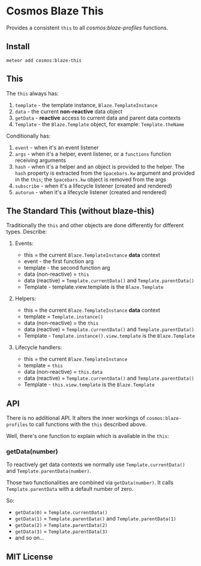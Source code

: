# Cosmos Blaze This

Provides a consistent `this` to all *cosmos:blaze-profiles* functions.

## Install

```
meteor add cosmos:blaze-this
```

## This

The `this` always has:

1. `template` - the template instance, `Blaze.TemplateInstance`
2. `data` - the current **non-reactive** data object
3. `getData` - **reactive** access to current data and parent data contexts
4. `Template` - the `Blaze.Template` object, for example: `Template.theName`

Conditionally has:

1. `event` - when it's an event listener
2. `args` - when it's a helper, event listener, or a `functions` function receiving arguments
3. `hash` - when it's a helper and an object is provided to the helper. The `hash` property is extracted from the `Spacebars.kw` argument and provided in the `this`; the `Spacebars.kw` object is removed from the args
3. `subscribe` - when it's a lifecycle listener (created and rendered)
4. `autorun` - when it's a lifecycle listener (created and rendered)


## The Standard This (without blaze-this)

Traditionally the `this` and other objects are done differently for different types. Describe:

1. Events:

    * this = the current `Blaze.TemplateInstance` **data** context
    * event - the first function arg
    * template - the second function arg
    * data (non-reactive) = `this`
    * data (reactive) = `Template.currentData()` and `Template.parentData()`
    * Template - template.view.template is the `Blaze.Template`

2. Helpers:

    * this = the current `Blaze.TemplateInstance` **data** context
    * template = `Template.instance()`
    * data (non-reactive) = the `this`
    * data (reactive) = `Template.currentData()` and `Template.parentData()`
    * Template - `Template.instance().view.template` is the `Blaze.Template`

3. Lifecycle handlers:

    * this = the current `Blaze.TemplateInstance`
    * template = `this`
    * data (non-reactive) = `this.data`
    * data (reactive) = `Template.currentData()` and `Template.parentData()`
    * Template - `this.view.template` is the `Blaze.Template`

## API

There is no additional API. It alters the inner workings of `cosmos:blaze-profiles` to call functions with the `this` described above.

Well, there's one function to explain which is available in the `this`:

### getData(number)

To reactively get data contexts we normally use `Template.currentData()` and `Template.parentData(number)`.

Those two functionalities are combined via `getData(number)`. It calls `Template.parentData` with a default number of zero.

So:

* `getData(0)` = `Template.currentData()`
* `getData(1)` = `Template.parentData()` and `Template.parentData(1)`
* `getData(2)` = `Template.parentData(2)`
* `getData(3)` = `Template.parentData(3)`
* and so on...


## MIT License
